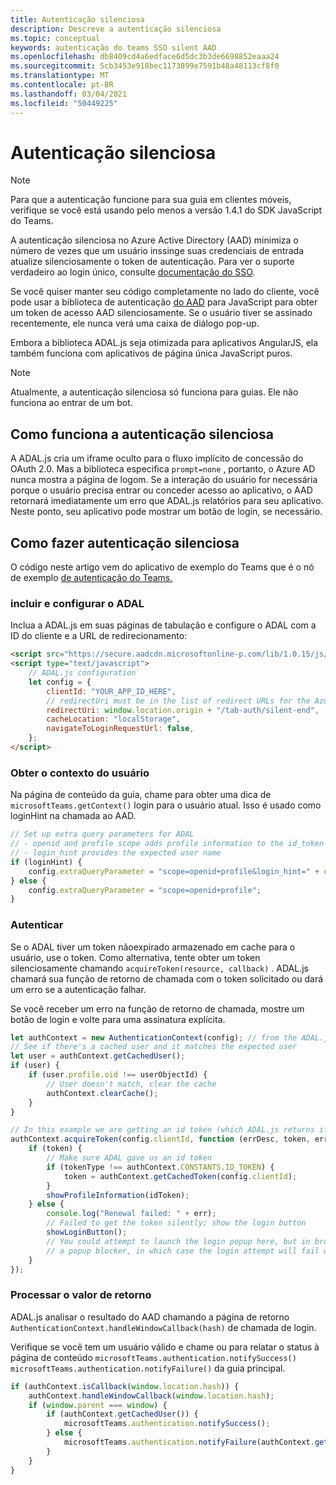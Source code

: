 ```yaml
---
title: Autenticação silenciosa
description: Descreve a autenticação silenciosa
ms.topic: conceptual
keywords: autenticação do teams SSO silent AAD
ms.openlocfilehash: db8409cd4a6edface6d5dc3b3de6698852eaaa24
ms.sourcegitcommit: 5cb3453e918bec1173899e7591b48a48113cf8f0
ms.translationtype: MT
ms.contentlocale: pt-BR
ms.lasthandoff: 03/04/2021
ms.locfileid: "50449225"
---
```

# <a name="silent-authentication"></a>Autenticação silenciosa

> [!NOTE]
> Para que a autenticação funcione para sua guia em clientes móveis, verifique se você está usando pelo menos a versão 1.4.1 do SDK JavaScript do Teams.

A autenticação silenciosa no Azure Active Directory (AAD) minimiza o número de vezes que um usuário inssinge suas credenciais de entrada atualize silenciosamente o token de autenticação. Para ver o suporte verdadeiro ao login único, consulte [documentação do SSO](~/tabs/how-to/authentication/auth-aad-sso.md).

Se você quiser manter seu código completamente no lado do cliente, você pode usar a biblioteca de autenticação [do AAD](/azure/active-directory/develop/active-directory-authentication-libraries) para JavaScript para obter um token de acesso AAD silenciosamente. Se o usuário tiver se assinado recentemente, ele nunca verá uma caixa de diálogo pop-up.

Embora a biblioteca ADAL.js seja otimizada para aplicativos AngularJS, ela também funciona com aplicativos de página única JavaScript puros.

> [!NOTE]
> Atualmente, a autenticação silenciosa só funciona para guias. Ele não funciona ao entrar de um bot.

## <a name="how-silent-authentication-works"></a>Como funciona a autenticação silenciosa

A ADAL.js cria um iframe oculto para o fluxo implícito de concessão do OAuth 2.0. Mas a biblioteca especifica `prompt=none` , portanto, o Azure AD nunca mostra a página de logom. Se a interação do usuário for necessária porque o usuário precisa entrar ou conceder acesso ao aplicativo, o AAD retornará imediatamente um erro que ADAL.js relatórios para seu aplicativo. Neste ponto, seu aplicativo pode mostrar um botão de login, se necessário.

## <a name="how-to-do-silent-authentication"></a>Como fazer autenticação silenciosa

O código neste artigo vem do aplicativo de exemplo do Teams que é o nó de exemplo [de autenticação do Teams.](https://github.com/OfficeDev/Microsoft-Teams-Samples/blob/main/samples/app-auth/nodejs/src/views/tab/silent/silent.hbs)

### <a name="include-and-configure-adal"></a>incluir e configurar o ADAL

Inclua a ADAL.js em suas páginas de tabulação e configure o ADAL com a ID do cliente e a URL de redirecionamento:

```html
<script src="https://secure.aadcdn.microsoftonline-p.com/lib/1.0.15/js/adal.min.js" integrity="sha384-lIk8T3uMxKqXQVVfFbiw0K/Nq+kt1P3NtGt/pNexiDby2rKU6xnDY8p16gIwKqgI" crossorigin="anonymous"></script>
<script type="text/javascript">
    // ADAL.js configuration
    let config = {
        clientId: "YOUR_APP_ID_HERE",
        // redirectUri must be in the list of redirect URLs for the Azure AD app
        redirectUri: window.location.origin + "/tab-auth/silent-end",
        cacheLocation: "localStorage",
        navigateToLoginRequestUrl: false,
    };
</script>
```

### <a name="get-the-user-context"></a>Obter o contexto do usuário

Na página de conteúdo da guia, chame para obter uma dica de `microsoftTeams.getContext()` login para o usuário atual. Isso é usado como loginHint na chamada ao AAD.

```javascript
// Set up extra query parameters for ADAL
// - openid and profile scope adds profile information to the id_token
// - login_hint provides the expected user name
if (loginHint) {
    config.extraQueryParameter = "scope=openid+profile&login_hint=" + encodeURIComponent(loginHint);
} else {
    config.extraQueryParameter = "scope=openid+profile";
}
```

### <a name="authenticate"></a>Autenticar

Se o ADAL tiver um token nãoexpirado armazenado em cache para o usuário, use o token. Como alternativa, tente obter um token silenciosamente chamando `acquireToken(resource, callback)` . ADAL.js chamará sua função de retorno de chamada com o token solicitado ou dará um erro se a autenticação falhar.

Se você receber um erro na função de retorno de chamada, mostre um botão de login e volte para uma assinatura explícita.

```javascript
let authContext = new AuthenticationContext(config); // from the ADAL.js library
// See if there's a cached user and it matches the expected user
let user = authContext.getCachedUser();
if (user) {
    if (user.profile.oid !== userObjectId) {
        // User doesn't match, clear the cache
        authContext.clearCache();
    }
}

// In this example we are getting an id token (which ADAL.js returns if we ask for resource = clientId)
authContext.acquireToken(config.clientId, function (errDesc, token, err, tokenType) {
    if (token) {
        // Make sure ADAL gave us an id token
        if (tokenType !== authContext.CONSTANTS.ID_TOKEN) {
            token = authContext.getCachedToken(config.clientId);
        }
        showProfileInformation(idToken);
    } else {
        console.log("Renewal failed: " + err);
        // Failed to get the token silently; show the login button
        showLoginButton();
        // You could attempt to launch the login popup here, but in browsers this could be blocked by
        // a popup blocker, in which case the login attempt will fail with the reason FailedToOpenWindow.
    }
});
```

### <a name="process-the-return-value"></a>Processar o valor de retorno

ADAL.js analisar o resultado do AAD chamando a página de retorno `AuthenticationContext.handleWindowCallback(hash)` de chamada de login.

Verifique se você tem um usuário válido e chame ou para relatar o status à página de conteúdo `microsoftTeams.authentication.notifySuccess()` `microsoftTeams.authentication.notifyFailure()` da guia principal.

```javascript
if (authContext.isCallback(window.location.hash)) {
    authContext.handleWindowCallback(window.location.hash);
    if (window.parent === window) {
        if (authContext.getCachedUser()) {
            microsoftTeams.authentication.notifySuccess();
        } else {
            microsoftTeams.authentication.notifyFailure(authContext.getLoginError());
        }
    }
}
```
